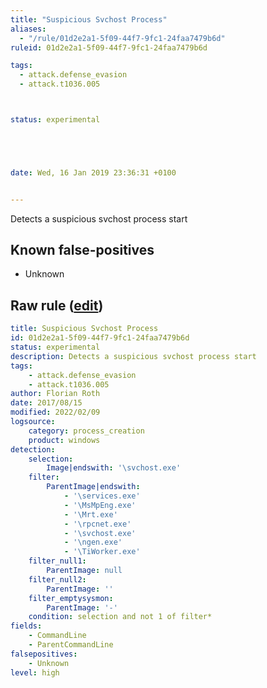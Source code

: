 ```yaml
---
title: "Suspicious Svchost Process"
aliases:
  - "/rule/01d2e2a1-5f09-44f7-9fc1-24faa7479b6d"
ruleid: 01d2e2a1-5f09-44f7-9fc1-24faa7479b6d

tags:
  - attack.defense_evasion
  - attack.t1036.005



status: experimental





date: Wed, 16 Jan 2019 23:36:31 +0100


---
```


Detects a suspicious svchost process start

<!--more-->


## Known false-positives

* Unknown




## Raw rule ([edit](https://github.com/SigmaHQ/sigma/edit/master/rules/windows/process_creation/proc_creation_win_susp_svchost.yml))
```yaml
title: Suspicious Svchost Process
id: 01d2e2a1-5f09-44f7-9fc1-24faa7479b6d
status: experimental
description: Detects a suspicious svchost process start
tags:
    - attack.defense_evasion
    - attack.t1036.005
author: Florian Roth
date: 2017/08/15
modified: 2022/02/09
logsource:
    category: process_creation
    product: windows
detection:
    selection:
        Image|endswith: '\svchost.exe'
    filter:
        ParentImage|endswith:
            - '\services.exe'
            - '\MsMpEng.exe'
            - '\Mrt.exe'
            - '\rpcnet.exe'
            - '\svchost.exe'
            - '\ngen.exe'
            - '\TiWorker.exe'
    filter_null1:
        ParentImage: null
    filter_null2:
        ParentImage: ''
    filter_emptysysmon:
        ParentImage: '-'
    condition: selection and not 1 of filter*
fields:
    - CommandLine
    - ParentCommandLine
falsepositives:
    - Unknown
level: high

```
